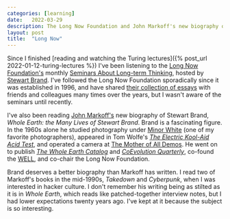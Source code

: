 ```yaml
---
categories: [learning]
date:   2022-03-29
description: The Long Now Foundation and John Markoff's new biography of Stewart Brand
layout: post
title:  "Long Now"
---
```


Since I finished [reading and watching the Turing lectures]({% post_url 2022-01-12-turing-lectures %}) I've been listening to the [Long Now Foundation's](https://en.wikipedia.org/wiki/Long_Now_Foundation) monthly [Seminars About Long-term Thinking](https://longnow.org/seminars/), hosted by [Stewart Brand](https://en.wikipedia.org/wiki/Stewart_Brand). I've followed the Long Now Foundation sporadically since it was established in 1996, and have shared [their collection of essays](https://longnow.org/essays/) with friends and colleagues many times over the years, but I wasn't aware of the seminars until recently.

I've also been reading [John Markoff's](https://en.wikipedia.org/wiki/John_Markoff) new biography of Stewart Brand, _Whole Earth: the Many Lives of Stewart Brand_. Brand is a fascinating figure. In the 1960s alone he studied photography under [Minor White](https://en.wikipedia.org/wiki/Minor_White) (one of my favorite photographers), appeared in Tom Wolfe's [_The Electric Kool-Aid Acid Test_](https://en.wikipedia.org/wiki/The_Electric_Kool-Aid_Acid_Test), and operated a camera at [The Mother of All Demos](https://en.wikipedia.org/wiki/The_Mother_of_All_Demos). He went on to publish [_The Whole Earth Catalog_](https://en.wikipedia.org/wiki/Whole_Earth_Catalog) and [_CoEvolution Quarterly_](https://en.wikipedia.org/wiki/CoEvolution_Quarterly), co-found the [WELL](https://en.wikipedia.org/wiki/The_WELL), and co-chair the Long Now Foundation.

Brand deserves a better biography than Markoff has written. I read two of Markoff's books in the mid-1990s, _Takedown_ and _Cyberpunk_, when I was interested in hacker culture. I don't remember his writing being as stilted as it is in _Whole Earth_, which reads like patched-together interview notes, but I had lower expectations twenty years ago. I've kept at it because the subject is so interesting.